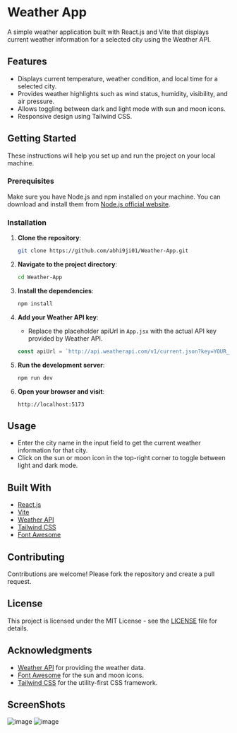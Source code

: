 # Weather App

A simple weather application built with React.js and Vite that displays current weather information for a selected city using the Weather API.

## Features

- Displays current temperature, weather condition, and local time for a selected city.
- Provides weather highlights such as wind status, humidity, visibility, and air pressure.
- Allows toggling between dark and light mode with sun and moon icons.
- Responsive design using Tailwind CSS.

## Getting Started

These instructions will help you set up and run the project on your local machine.

### Prerequisites

Make sure you have Node.js and npm installed on your machine. You can download and install them from [Node.js official website](https://nodejs.org/).

### Installation

1. **Clone the repository**:
    ```bash
    git clone https://github.com/abhi9ji01/Weather-App.git
    ```

2. **Navigate to the project directory**:
    ```bash
    cd Weather-App
    ```

3. **Install the dependencies**:
    ```bash
    npm install
    ```

4. **Add your Weather API key**:
    - Replace the placeholder apiUrl in `App.jsx` with the actual API key provided by Weather API.

    ```javascript
    const apiUrl = `http://api.weatherapi.com/v1/current.json?key=YOUR_API_KEY&q=${city}&aqi=no`;
    ```

5. **Run the development server**:
    ```bash
    npm run dev
    ```

6. **Open your browser and visit**:
    ```
    http://localhost:5173
    ```

## Usage

- Enter the city name in the input field to get the current weather information for that city.
- Click on the sun or moon icon in the top-right corner to toggle between light and dark mode.

## Built With

- [React.js](https://reactjs.org/)
- [Vite](https://vitejs.dev/)
- [Weather API](https://www.weatherapi.com/)
- [Tailwind CSS](https://tailwindcss.com/)
- [Font Awesome](https://fontawesome.com/)

## Contributing

Contributions are welcome! Please fork the repository and create a pull request.

## License

This project is licensed under the MIT License - see the [LICENSE](LICENSE) file for details.

## Acknowledgments

- [Weather API](https://www.weatherapi.com/) for providing the weather data.
- [Font Awesome](https://fontawesome.com/) for the sun and moon icons.
- [Tailwind CSS](https://tailwindcss.com/) for the utility-first CSS framework.
## ScreenShots
![image](https://github.com/abhi9ji01/Weather-App/assets/113001596/050fdbc6-8ec5-4415-ae95-47cc6898feb2)
![image](https://github.com/abhi9ji01/Weather-App/assets/113001596/fbd64005-a1b3-4f16-98a2-637c113e895a)



